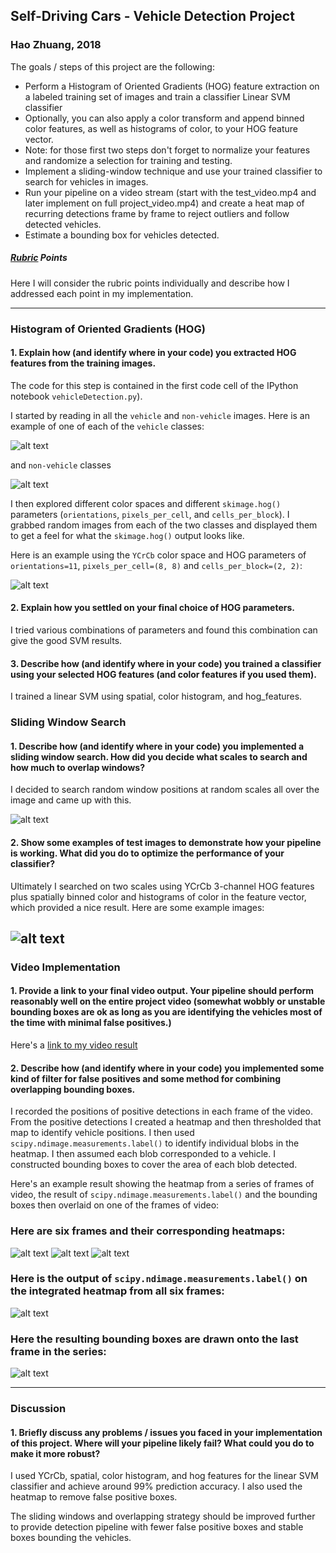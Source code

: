 ## Self-Driving Cars - Vehicle Detection Project

### Hao Zhuang, 2018

The goals / steps of this project are the following:

* Perform a Histogram of Oriented Gradients (HOG) feature extraction on a labeled training set of images and train a classifier Linear SVM classifier
* Optionally, you can also apply a color transform and append binned color features, as well as histograms of color, to your HOG feature vector. 
* Note: for those first two steps don't forget to normalize your features and randomize a selection for training and testing.
* Implement a sliding-window technique and use your trained classifier to search for vehicles in images.
* Run your pipeline on a video stream (start with the test_video.mp4 and later implement on full project_video.mp4) and create a heat map of recurring detections frame by frame to reject outliers and follow detected vehicles.
* Estimate a bounding box for vehicles detected.

[//]: # (Image References)

[cars]: ./images/cars.png
[nocars]: ./images/nocars.png
[hogs]: ./images/hogs.png
[norm_features]: ./images/norm_features.png
[slide_windows]: ./images/slide_windows.png
[boxes]: ./images/boxes.png
[testheatmap]: ./images/test_heatmap.png
[heatmap1]:  ./images/heatmap1.png
[heatmap2]:  ./images/heatmap2.png
[heatmap3]:  ./images/heatmap3.png
[heatmap_res]:  ./images/heatmap_res.png

[image1]: ./examples/car_not_car.png
[image2]: ./examples/HOG_example.jpg
[image3]: ./examples/sliding_windows.jpg
[image4]: ./examples/sliding_window.jpg
[image5]: ./examples/bboxes_and_heat.png
[image6]: ./examples/labels_map.png
[image7]: ./examples/output_bboxes.png
[video1]: ./project_video.mp4

##### [Rubric](https://review.udacity.com/#!/rubrics/513/view) Points

Here I will consider the rubric points individually and describe how I addressed each point in my implementation.  

---


### Histogram of Oriented Gradients (HOG)

#### 1. Explain how (and identify where in your code) you extracted HOG features from the training images.

The code for this step is contained in the first code cell of the IPython notebook `vehicleDetection.py`).  

I started by reading in all the `vehicle` and `non-vehicle` images.  Here is an example of one of each of the `vehicle` classes:

![alt text][cars]

and `non-vehicle` classes

![alt text][nocars]

 
I then explored different color spaces and different `skimage.hog()` parameters (`orientations`, `pixels_per_cell`, and `cells_per_block`).  I grabbed random images from each of the two classes and displayed them to get a feel for what the `skimage.hog()` output looks like.

Here is an example using the `YCrCb` color space and HOG parameters of `orientations=11`, `pixels_per_cell=(8, 8)` and `cells_per_block=(2, 2)`:


![alt text][hogs]


#### 2. Explain how you settled on your final choice of HOG parameters.

I tried various combinations of parameters and found this combination can give the good SVM results.

#### 3. Describe how (and identify where in your code) you trained a classifier using your selected HOG features (and color features if you used them).

I trained a linear SVM using spatial, color histogram, and hog_features.

### Sliding Window Search

#### 1. Describe how (and identify where in your code) you implemented a sliding window search.  How did you decide what scales to search and how much to overlap windows?

I decided to search random window positions at random scales all over the image and came up with this.

![alt text][slide_windows]

#### 2. Show some examples of test images to demonstrate how your pipeline is working.  What did you do to optimize the performance of your classifier?

Ultimately I searched on two scales using YCrCb 3-channel HOG features plus spatially binned color and histograms of color in the feature vector, which provided a nice result.  Here are some example images:

![alt text][boxes]
---

### Video Implementation

#### 1. Provide a link to your final video output.  Your pipeline should perform reasonably well on the entire project video (somewhat wobbly or unstable bounding boxes are ok as long as you are identifying the vehicles most of the time with minimal false positives.)
Here's a [link to my video result](./videos/project_video.mp4)


#### 2. Describe how (and identify where in your code) you implemented some kind of filter for false positives and some method for combining overlapping bounding boxes.

I recorded the positions of positive detections in each frame of the video.  From the positive detections I created a heatmap and then thresholded that map to identify vehicle positions.  I then used `scipy.ndimage.measurements.label()` to identify individual blobs in the heatmap.  I then assumed each blob corresponded to a vehicle.  I constructed bounding boxes to cover the area of each blob detected.  

Here's an example result showing the heatmap from a series of frames of video, the result of `scipy.ndimage.measurements.label()` and the bounding boxes then overlaid on one of the frames of video:

### Here are six frames and their corresponding heatmaps:
![alt text][testheatmap]
![alt text][heatmap1]
![alt text][heatmap2]

### Here is the output of `scipy.ndimage.measurements.label()` on the integrated heatmap from all six frames:
![alt text][heatmap3]

### Here the resulting bounding boxes are drawn onto the last frame in the series:
![alt text][heatmap_res]



---

### Discussion

#### 1. Briefly discuss any problems / issues you faced in your implementation of this project.  Where will your pipeline likely fail?  What could you do to make it more robust?


I used YCrCb, spatial, color histogram, and hog features for the linear SVM classifier and achieve around 99% prediction accuracy. I also used the heatmap to remove false positive boxes. 

The sliding windows and overlapping strategy should be improved further to provide  detection pipeline with fewer false positive boxes and stable boxes bounding the vehicles.